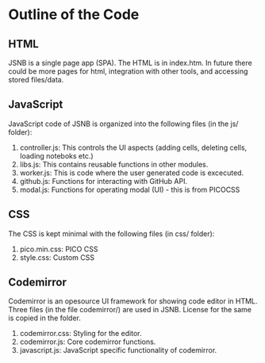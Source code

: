 # Outline of the Code
## HTML
JSNB is a single page app (SPA). The HTML is in index.htm. In future there could be more pages for html, integration with other tools, and accessing stored files/data.

## JavaScript
JavaScript code of JSNB is organized into the following files (in the js/ folder):
1. controller.js: This controls the UI aspects (adding cells, deleting cells, loading noteboks etc.)
2. libs.js: This contains reusable functions in other modules.
3. worker.js: This is code where the user generated code is excecuted.
4. github.js: Functions for interacting with GitHub API.
5. modal.js: Functions for operating modal (UI) - this is from PICOCSS

## CSS
The CSS is kept minimal with the following files (in css/ folder):
1. pico.min.css: PICO CSS
2. style.css: Custom CSS

## Codemirror
Codemirror is an opesource UI framework for showing code editor in HTML. Three files (in the file codemirror/) are used in JSNB. License for the same is copied in the folder.
1. codemirror.css: Styling for the editor.
2. codemirror.js: Core codemirror functions.
3. javascript.js: JavaScript specific functionality of codemirror.
